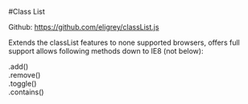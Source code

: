 #Class List

Github: https://github.com/eligrey/classList.js

Extends the classList features to none supported browsers, offers full support allows following methods down to IE8 (not below):

.add()  
.remove()  
.toggle()  
.contains()  


